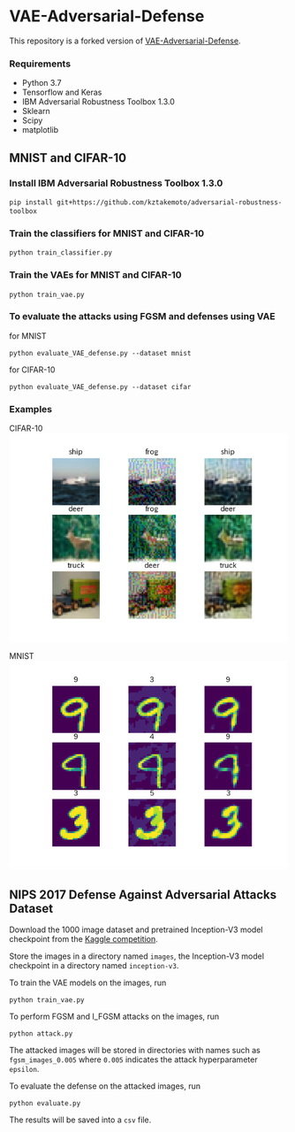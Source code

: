 # VAE-Adversarial-Defense

This repository is a forked version of [VAE-Adversarial-Defense](https://github.com/Roy-YL/VAE-Adversarial-Defense).

### Requirements

- Python 3.7
- Tensorflow and Keras
- IBM Adversarial Robustness Toolbox 1.3.0
- Sklearn
- Scipy
- matplotlib

## MNIST and CIFAR-10
### Install IBM Adversarial Robustness Toolbox 1.3.0
```
pip install git+https://github.com/kztakemoto/adversarial-robustness-toolbox
```

### Train the classifiers for MNIST and CIFAR-10
```
python train_classifier.py
```

### Train the VAEs for MNIST and CIFAR-10
```
python train_vae.py
```

### To evaluate the attacks using FGSM and defenses using VAE
for MNIST
```
python evaluate_VAE_defense.py --dataset mnist
```
for CIFAR-10
```
python evaluate_VAE_defense.py --dataset cifar
```

### Examples
CIFAR-10
![CIFAR-10](MNIST_CIFAR10/assets/plot_cifar.png)

MNIST
![MNIST](MNIST_CIFAR10/assets/plot_mnist.png)

## NIPS 2017 Defense Against Adversarial Attacks Dataset

Download the 1000 image dataset and pretrained Inception-V3 model checkpoint from the [Kaggle competition](https://www.kaggle.com/c/nips-2017-defense-against-adversarial-attack/data).

Store the images in a directory named `images`, the Inception-V3 model checkpoint in a directory named `inception-v3`.

To train the VAE models on the images, run

```shell
python train_vae.py
```

To perform FGSM and I_FGSM attacks on the images, run

```shell
python attack.py
```

The attacked images will be stored in directories with names such as `fgsm_images_0.005` where `0.005` indicates the attack hyperparameter `epsilon`.

To evaluate the defense on the attacked images, run

```shell
python evaluate.py
```

The results will be saved into a `csv` file.